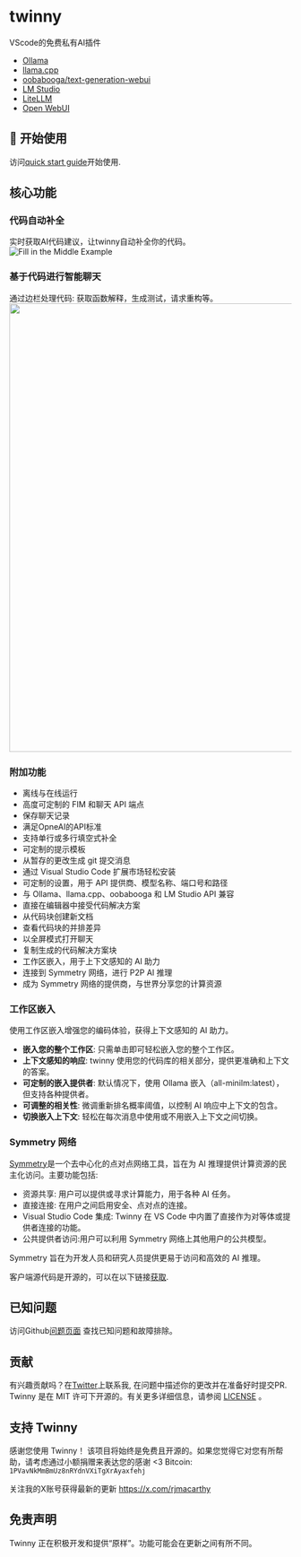 # twinny
VScode的免费私有AI插件

- [Ollama](https://github.com/jmorganca/ollama)
- [llama.cpp](https://github.com/ggerganov/llama.cpp)
- [oobabooga/text-generation-webui](https://github.com/oobabooga/text-generation-webui)
- [LM Studio](https://github.com/lmstudio-ai)
- [LiteLLM](https://github.com/BerriAI/litellm)
- [Open WebUI](https://github.com/open-webui/open-webui)

## 🚀 开始使用
访问[quick start guide](https://twinnydotdev.github.io/twinny-docs/zh-cn/general/quick-start/)开始使用.

## 核心功能

### 代码自动补全
实时获取AI代码建议，让twinny自动补全你的代码。
![Fill in the Middle Example](https://github.com/rjmacarthy/twinny/assets/5537428/69f567c0-2700-4474-b621-6099255bc87b)

### 基于代码进行智能聊天
通过边栏处理代码: 获取函数解释，生成测试，请求重构等。
<img src="https://github.com/user-attachments/assets/464c2762-1da7-4ff7-a3fd-c8703566924d" width="800"/>


### 附加功能
- 离线与在线运行
- 高度可定制的 FIM 和聊天 API 端点
- 保存聊天记录
- 满足OpneAI的API标准
- 支持单行或多行填空式补全
- 可定制的提示模板
- 从暂存的更改生成 git 提交消息
- 通过 Visual Studio Code 扩展市场轻松安装
- 可定制的设置，用于 API 提供商、模型名称、端口号和路径
- 与 Ollama、llama.cpp、oobabooga 和 LM Studio API 兼容
- 直接在编辑器中接受代码解决方案
- 从代码块创建新文档
- 查看代码块的并排差异
- 以全屏模式打开聊天
- 复制生成的代码解决方案块
- 工作区嵌入，用于上下文感知的 AI 助力
- 连接到 Symmetry 网络，进行 P2P AI 推理
- 成为 Symmetry 网络的提供商，与世界分享您的计算资源
  
### 工作区嵌入
使用工作区嵌入增强您的编码体验，获得上下文感知的 AI 助力。
- **嵌入您的整个工作区**: 只需单击即可轻松嵌入您的整个工作区。
- **上下文感知的响应**: twinny 使用您的代码库的相关部分，提供更准确和上下文的答案。
- **可定制的嵌入提供者**: 默认情况下，使用 Ollama 嵌入（all-minilm:latest），但支持各种提供者。
- **可调整的相关性**: 微调重新排名概率阈值，以控制 AI 响应中上下文的包含。
- **切换嵌入上下文**: 轻松在每次消息中使用或不用嵌入上下文之间切换。

### Symmetry 网络
[Symmetry](https://twinny.dev/symmetry)是一个去中心化的点对点网络工具，旨在为 AI 推理提供计算资源的民主化访问。主要功能包括:

- 资源共享: 用户可以提供或寻求计算能力，用于各种 AI 任务。
- 直接连接: 在用户之间启用安全、点对点的连接。
- Visual Studio Code 集成: Twinny 在 VS Code 中内置了直接作为对等体或提供者连接的功能。
- 公共提供者访问:用户可以利用 Symmetry 网络上其他用户的公共模型。

Symmetry 旨在为开发人员和研究人员提供更易于访问和高效的 AI 推理。

客户端源代码是开源的，可以在以下链接[获取](https://github.com/twinnydotdev/symmetry-core).

## 已知问题
访问Github[问题页面](https://github.com/rjmacarthy/twinny/issues) 查找已知问题和故障排除。

## 贡献
有兴趣贡献吗？在[Twitter](https://x.com/twinnydotdev)上联系我, 在问题中描述你的更改并在准备好时提交PR. Twinny 是在 MIT 许可下开源的。有关更多详细信息，请参阅 [LICENSE](https://github.com/rjmacarthy/twinny/blob/master/LICENSE) 。

## 支持 Twinny
感谢您使用 Twinny！
该项目将始终是免费且开源的。如果您觉得它对您有所帮助，请考虑通过小额捐赠来表达您的感谢 <3
Bitcoin: `1PVavNkMmBmUz8nRYdnVXiTgXrAyaxfehj`

关注我的X账号获得最新的更新 https://x.com/rjmacarthy

## 免责声明
Twinny 正在积极开发和提供“原样”。功能可能会在更新之间有所不同。

